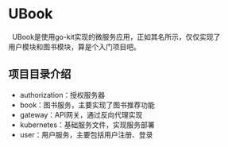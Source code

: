 # UBook
&nbsp;&nbsp;UBook是使用go-kit实现的微服务应用，正如其名所示，仅仅实现了  
用户模块和图书模块，算是个入门项目吧。
## 项目目录介绍
* authorization：授权服务器
* book：图书服务，主要实现了图书推荐功能
* gateway：API网关，通过反向代理实现
* kubernetes：基础服务文件，实现服务部署
* user：用户服务，主要包括用户注册、登录
